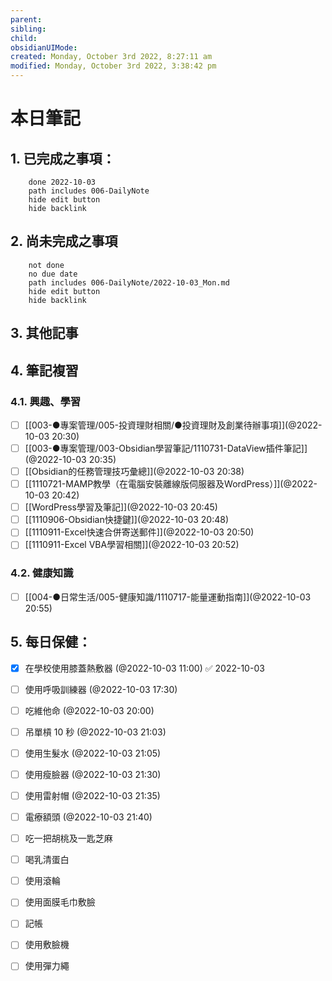 ```yaml
---
parent: 
sibling: 
child: 
obsidianUIMode: 
created: Monday, October 3rd 2022, 8:27:11 am
modified: Monday, October 3rd 2022, 3:38:42 pm
---
```


# 本日筆記


## 1. 已完成之事項：
```tasks
	done 2022-10-03
	path includes 006-DailyNote
	hide edit button 
	hide backlink
```

## 2. 尚未完成之事項
```tasks
	not done
	no due date
	path includes 006-DailyNote/2022-10-03_Mon.md
	hide edit button 
	hide backlink
```

## 3. 其他記事

## 4. 筆記複習
### 4.1. 興趣、學習
- [ ] [[003-●專案管理/005-投資理財相關/●投資理財及創業待辦事項]](@2022-10-03 20:30)
- [ ] [[003-●專案管理/003-Obsidian學習筆記/1110731-DataView插件筆記]](@2022-10-03 20:35)
- [ ] [[Obsidian的任務管理技巧彙總]](@2022-10-03 20:38)
- [ ] [[1110721-MAMP教學（在電腦安裝離線版伺服器及WordPress）]](@2022-10-03 20:42)
- [ ] [[WordPress學習及筆記]](@2022-10-03 20:45)
- [ ] [[1110906-Obsidian快捷鍵]](@2022-10-03 20:48)
- [ ] [[1110911-Excel快速合併寄送郵件]](@2022-10-03 20:50)
- [ ] [[1110911-Excel VBA學習相關]](@2022-10-03 20:52)

### 4.2. 健康知識
- [ ] [[004-●日常生活/005-健康知識/1110717-能量運動指南]](@2022-10-03 20:55)

## 5. 每日保健：
- [x] 在學校使用膝蓋熱敷器 (@2022-10-03 11:00) ✅ 2022-10-03
- [ ] 使用呼吸訓練器 (@2022-10-03 17:30)
- [ ] 吃維他命 (@2022-10-03 20:00)
- [ ] 吊單槓 10 秒 (@2022-10-03 21:03)
- [ ] 使用生髮水 (@2022-10-03 21:05)
- [ ] 使用瘦臉器 (@2022-10-03 21:30)
- [ ] 使用雷射帽 (@2022-10-03 21:35)
- [ ] 電療額頭 (@2022-10-03 21:40)
- [ ] 吃一把胡桃及一匙芝麻
- [ ] 喝乳清蛋白
- [ ] 使用滾輪
- [ ] 使用面膜毛巾敷臉
- [ ] 記帳
- [ ] 使用敷臉機
- [ ] 使用彈力繩


